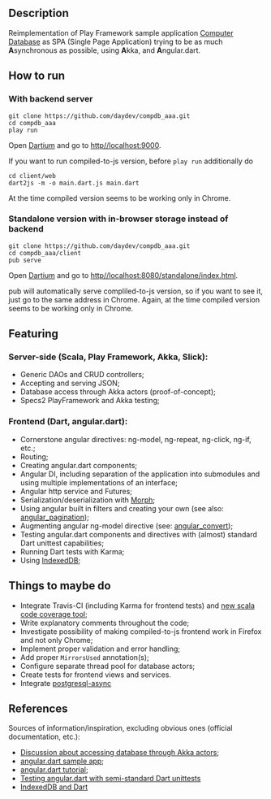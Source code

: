 ## Description

Reimplementation of Play Framework sample application [Computer Database](https://github.com/playframework/playframework/tree/master/samples/scala/computer-database)
as SPA (Single Page Application) trying to be as much **A**synchronous as possible, using **A**kka, and **A**ngular.dart.

## How to run

### With backend server
```shell
git clone https://github.com/daydev/compdb_aaa.git
cd compdb_aaa
play run
```
Open [Dartium](https://www.dartlang.org/tools/dartium/) and go to [http//localhost:9000](http//localhost:9000).

If you want to run compiled-to-js version, before `play run` additionally do
```
cd client/web
dart2js -m -o main.dart.js main.dart
```
At the time compiled version seems to be working only in Chrome.

### Standalone version with in-browser storage instead of backend
```shell
git clone https://github.com/daydev/compdb_aaa.git
cd compdb_aaa/client
pub serve
```
Open [Dartium](https://www.dartlang.org/tools/dartium/) and go to [http//localhost:8080/standalone/index.html](http//localhost:8080/standalone/index.html).

pub will automatically serve compliled-to-js version, so if you want to see it, just go to the same address in Chrome.
Again, at the time compiled version seems to be working only in Chrome.

## Featuring

### Server-side (Scala, Play Framework, Akka, Slick):

- Generic DAOs and CRUD controllers;
- Accepting and serving JSON;
- Database access through Akka actors (proof-of-concept);
- Specs2 PlayFramework and Akka testing;

### Frontend (Dart, angular.dart):

- Cornerstone angular directives: ng-model, ng-repeat, ng-click, ng-if, etc.;
- Routing;
- Creating angular.dart components;
- Angular DI, including separation of the application into submodules and using multiple implementations of an interface;
- Angular http service and Futures;
- Serialization/deserialization with [Morph](https://github.com/Dreckr/Morph);
- Using angular built in filters and creating your own (see also: [angular_pagination](https://github.com/daydev/angular_pagination));
- Augmenting angular ng-model directive (see: [angular_convert](https://github.com/daydev/angular_convert.git));
- Testing angular.dart components and directives with (almost) standard Dart unittest capabilities;
- Running Dart tests with Karma;
- Using [IndexedDB](http://www.w3.org/TR/IndexedDB/);

## Things to maybe do

- Integrate Travis-CI (including Karma for frontend tests)
and [new scala code coverage tool](https://github.com/scoverage/scalac-scoverage-plugin);
- Write explanatory comments throughout the code;
- Investigate possibility of making compiled-to-js frontend work in Firefox and not only Chrome;
- Implement proper validation and error handling;
- Add proper `MirrorsUsed` annotation(s);
- Configure separate thread pool for database actors;
- Create tests for frontend views and services.
- Integrate [postgresql-async](https://github.com/mauricio/postgresql-async)

## References

Sources of information/inspiration, excluding obvious ones (official documentation, etc.):

- [Discussion about accessing database through Akka actors](https://groups.google.com/d/msg/akka-user/_t1ER27Df78/agxSpdtg2IsJ);
- [angular.dart sample app](https://github.com/vsavkin/angulardart-sample-app);
- [angular.dart tutorial](https://github.com/angular/angular.dart.tutorial);
- [Testing angular.dart with semi-standard Dart unittests](http://japhr.blogspot.com/2013/10/beautiful-acceptance-tests-in.html)
- [IndexedDB and Dart](https://www.dartlang.org/docs/tutorials/indexeddb/)